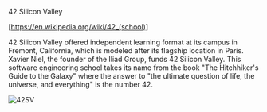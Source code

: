 42 Silicon Valley 

[https://en.wikipedia.org/wiki/42_(school)]

42 Silicon Valley offered independent learning format at its campus in Fremont, California, which is modeled after its flagship location in Paris. 
Xavier Niel, the founder of the Iliad Group, funds 42 Silicon Valley. 
This software engineering school takes its name from the book "The Hitchhiker's Guide to the Galaxy" where the answer to "the ultimate question of life, the universe, and everything" is the number 42.


![42SV](https://raw.githubusercontent.com/SlipShabby/42SiliconValley/0330d424031303e335ef3dcb8edcf376ea4a053f/IMG_2786.jpg)